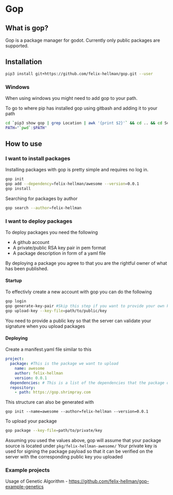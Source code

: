# Gop

## What is gop?

Gop is a package manager for godot.
Currently only public packages are supported.

## Installation
```bash
pip3 install git+https://github.com/felix-hellman/gop.git --user
```

### Windows
When using windows you might need to add gop to your path.

To go to where pip has installed gop using gitbash and adding it to your path
```bash
cd `pip3 show gop | grep Location | awk '{print $2}'` && cd .. && cd Scripts/
PATH="`pwd`:$PATH"
```


## How to use

### I want to install packages

Installing packages with gop is pretty simple and requires no log in.

```bash
gop init
gop add --dependency=felix-hellman/awesome --version=0.0.1
gop install
```

Searching for packages by author
```bash
gop search --author=felix-hellman
```


### I want to deploy packages

To deploy packages you need the following
* A github account
* A private/public RSA key pair in pem format
* A package description in form of a yaml file

By deploying a package you agree to that you are the rightful owner of what has been published.

#### Startup

To effectivly create a new account with gop you can do the following
```bash
gop login
gop generate-key-pair #Skip this step if you want to provide your own keys
gop upload-key --key-file=path/to/public/key
```

You need to provide a public key so that the server can validate your signature when you upload packages

#### Deploying
Create a manifest.yaml file similar to this
```yaml
project:
  package: #This is the package we want to upload
    name: awesome
    author: felix-hellman
    version: 0.0.1
  dependencies: # This is a list of the dependencies that the package depends upon
  repository:
    - path: https://gop.shrimpray.com 
```

This structure can also be generated with
```
gop init --name=awesome --author=felix-hellman --version=0.0.1
```

To upload your package
```bash
gop package --key-file=path/to/private/key
```
Assuming you used the values above, gop will assume that your package source is located under `pkg/felix-hellman-awesome/`
Your private key is used for signing the package payload so that it can be verified on the server with the corresponding public key you uploaded


### Example projects
Usage of Genetic Algorithm - https://github.com/felix-hellman/gop-example-genetics

